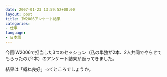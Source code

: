 ```yaml
---
date: 2007-01-23 13:59:52+00:00
layout: post
title: IW2006アンケート結果
categories:
- 仕事
language:
- 日本語
---
```


今回IW2006で担当した3つのセッション（私の単独が2本、2人共同でやらせてもらったのが1本）のアンケート結果が返ってきました。

結果は「概ね良好」ってところでしょうか。
